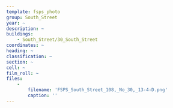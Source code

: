 ```yaml
---
template: fsps_photo
group: South_Street
year: ~
description: ~
buildings:
    - South_Street/30_South_Street
coordinates: ~
heading: ~
classification: ~
section: ~
cell: ~
film_roll: ~
files:
    -
        filename: 'FSPS_South_Street_108,_No_30,_13-4-D.png'
        caption: ''
---
```

